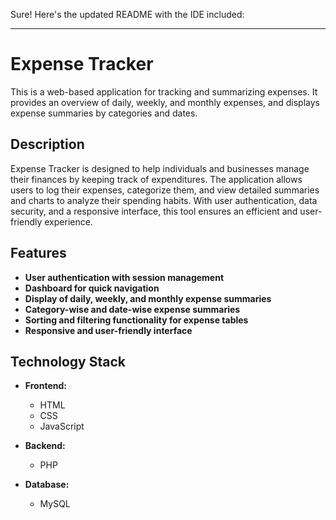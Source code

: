 Sure! Here's the updated README with the IDE included:

---

# Expense Tracker

This is a web-based application for tracking and summarizing expenses. It provides an overview of daily, weekly, and monthly expenses, and displays expense summaries by categories and dates.

## Description

Expense Tracker is designed to help individuals and businesses manage their finances by keeping track of expenditures. The application allows users to log their expenses, categorize them, and view detailed summaries and charts to analyze their spending habits. With user authentication, data security, and a responsive interface, this tool ensures an efficient and user-friendly experience.

## Features

- **User authentication with session management**
- **Dashboard for quick navigation**
- **Display of daily, weekly, and monthly expense summaries**
- **Category-wise and date-wise expense summaries**
- **Sorting and filtering functionality for expense tables**
- **Responsive and user-friendly interface**

## Technology Stack

- **Frontend:**
  - HTML
  - CSS
  - JavaScript
  
- **Backend:**
  - PHP

- **Database:**
  - MySQL
